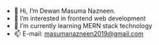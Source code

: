 - 👋 Hi, I’m Dewan Masuma Nazneen.
- 👀 I’m interested in frontend web development
- 🌱 I’m currently learning MERN stack technology
- 📫 E-mail: masumanazneen2019@gmail.com

<!---
mnazneen20/mnazneen20 is a ✨ special ✨ repository because its `README.md` (this file) appears on your GitHub profile.
You can click the Preview link to take a look at your changes.
--->
